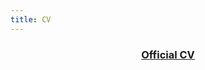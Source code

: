 ```yaml
---
title: CV
---
```


<center>
  <h3>
    <a href="https://imgs.njtierney.com/2020-11-09-vitae.pdf"> 
      Official CV
    </a>
  </h1>
</center>
